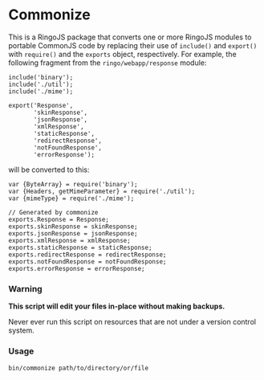 # Commonize

This is a RingoJS package that converts one or more RingoJS modules 
to portable CommonJS code by replacing their use of `include()` and
`export()` with `require()` and the `exports` object, respectively.
For example, the following fragment from the `ringo/webapp/response`
module:

    include('binary');
    include('./util');
    include('./mime');

    export('Response',
           'skinResponse',
           'jsonResponse',
           'xmlResponse',
           'staticResponse',
           'redirectResponse',
           'notFoundResponse',
           'errorResponse');

will be converted to this:

    var {ByteArray} = require('binary');
    var {Headers, getMimeParameter} = require('./util');
    var {mimeType} = require('./mime');

    // Generated by commonize
    exports.Response = Response;
    exports.skinResponse = skinResponse;
    exports.jsonResponse = jsonResponse;
    exports.xmlResponse = xmlResponse;
    exports.staticResponse = staticResponse;
    exports.redirectResponse = redirectResponse;
    exports.notFoundResponse = notFoundResponse;
    exports.errorResponse = errorResponse;


### Warning

**This script will edit your files in-place without making backups.**

Never ever run this script on resources that are not under a version 
control system.

### Usage

    bin/commonize path/to/directory/or/file
